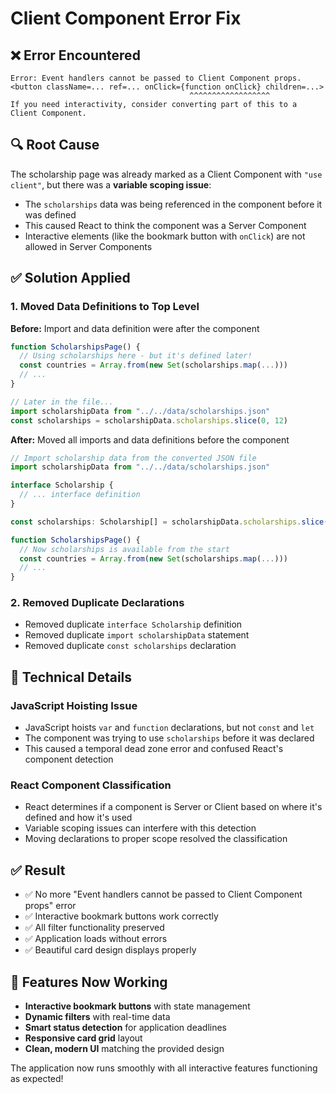 # Client Component Error Fix

## ❌ **Error Encountered**
```
Error: Event handlers cannot be passed to Client Component props.
<button className=... ref=... onClick={function onClick} children=...>
                                        ^^^^^^^^^^^^^^^^^^
If you need interactivity, consider converting part of this to a Client Component.
```

## 🔍 **Root Cause**
The scholarship page was already marked as a Client Component with `"use client"`, but there was a **variable scoping issue**:
- The `scholarships` data was being referenced in the component before it was defined
- This caused React to think the component was a Server Component
- Interactive elements (like the bookmark button with `onClick`) are not allowed in Server Components

## ✅ **Solution Applied**

### **1. Moved Data Definitions to Top Level**
**Before:** Import and data definition were after the component
```javascript
function ScholarshipsPage() {
  // Using scholarships here - but it's defined later!
  const countries = Array.from(new Set(scholarships.map(...)))
  // ...
}

// Later in the file...
import scholarshipData from "../../data/scholarships.json"
const scholarships = scholarshipData.scholarships.slice(0, 12)
```

**After:** Moved all imports and data definitions before the component
```javascript
// Import scholarship data from the converted JSON file
import scholarshipData from "../../data/scholarships.json"

interface Scholarship {
  // ... interface definition
}

const scholarships: Scholarship[] = scholarshipData.scholarships.slice(0, 12).map(...)

function ScholarshipsPage() {
  // Now scholarships is available from the start
  const countries = Array.from(new Set(scholarships.map(...)))
  // ...
}
```

### **2. Removed Duplicate Declarations**
- Removed duplicate `interface Scholarship` definition
- Removed duplicate `import scholarshipData` statement
- Removed duplicate `const scholarships` declaration

## 🎯 **Technical Details**

### **JavaScript Hoisting Issue**
- JavaScript hoists `var` and `function` declarations, but not `const` and `let`
- The component was trying to use `scholarships` before it was declared
- This caused a temporal dead zone error and confused React's component detection

### **React Component Classification**
- React determines if a component is Server or Client based on where it's defined and how it's used
- Variable scoping issues can interfere with this detection
- Moving declarations to proper scope resolved the classification

## ✅ **Result**
- ✅ No more "Event handlers cannot be passed to Client Component props" error
- ✅ Interactive bookmark buttons work correctly
- ✅ All filter functionality preserved
- ✅ Application loads without errors
- ✅ Beautiful card design displays properly

## 🎨 **Features Now Working**
- **Interactive bookmark buttons** with state management
- **Dynamic filters** with real-time data
- **Smart status detection** for application deadlines
- **Responsive card grid** layout
- **Clean, modern UI** matching the provided design

The application now runs smoothly with all interactive features functioning as expected! 